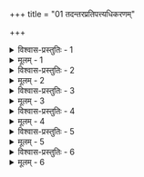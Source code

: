 +++
title = "01 तदन्तरप्रतिपत्त्यधिकरणम्"

+++

<details><summary>विश्वास-प्रस्तुतिः - 1</summary>

1. साद्ध्या मुक्तिर्न चेत्स्यात्प्रसजति विफला साधनाद्ध्यायकॢप्तिः  
साद्ध्या चेन्नश्वरी स्यात् कथमिह पुनरावृत्तिशून्योऽपवर्गः ।  
मैवं, ब्रह्मानुभूतिः परभजनवता प्रागसिद्धैव साद्ध्या  
धीसंकोचप्रणाशस्त्वियमिति च भवत्युत्तरावध्यतीता ॥
</details>

<details><summary>मूलम् - 1</summary>

1. साद्ध्या मुक्तिर्न चेत्स्यात्प्रसजति विफला साधनाद्ध्यायकॢप्तिः  
साद्ध्या चेन्नश्वरी स्यात् कथमिह पुनरावृत्तिशून्योऽपवर्गः ।  
मैवं, ब्रह्मानुभूतिः परभजनवता प्रागसिद्धैव साद्ध्या  
धीसंकोचप्रणाशस्त्वियमिति च भवत्युत्तरावध्यतीता ॥
</details>


<details><summary>विश्वास-प्रस्तुतिः - 2</summary>

2. पादाभ्यामत्र पूर्वं जनयति भविनां ब्रह्मविद्याधिकारं  
पश्चात्तेषामुभाभ्यां वदति बहुविधां तामशेषैस्सहाङ्गैः ।  
ऐश्वर्यादौ विरक्तिं निरवधिविभवे पूरुषे चाभिलाषं  
विद्याभेदावलम्बं तदुपकरणमप्याह पादैः क्रमेण ॥
</details>

<details><summary>मूलम् - 2</summary>

2. पादाभ्यामत्र पूर्वं जनयति भविनां ब्रह्मविद्याधिकारं  
पश्चात्तेषामुभाभ्यां वदति बहुविधां तामशेषैस्सहाङ्गैः ।  
ऐश्वर्यादौ विरक्तिं निरवधिविभवे पूरुषे चाभिलाषं  
विद्याभेदावलम्बं तदुपकरणमप्याह पादैः क्रमेण ॥
</details>


<details><summary>विश्वास-प्रस्तुतिः - 3</summary>

3. संसारोद्विग्नचेतास्तनुभृदधिकरोत्यत्र शारीरकांशे  
वैराग्यार्थस्तु पादः किमिति पुनरसौ सूत्रकारैर्निबद्धः ।  
सत्यं प्राप्यान्तराणां निरयगणतुलारोपणं मुक्त्युपाय-  
प्रारम्भेऽभ्यर्हितं स्यात्त्वरत इह खलु स्पष्टदृष्टस्वबोधः(दोषः) ॥
</details>

<details><summary>मूलम् - 3</summary>

3. संसारोद्विग्नचेतास्तनुभृदधिकरोत्यत्र शारीरकांशे  
वैराग्यार्थस्तु पादः किमिति पुनरसौ सूत्रकारैर्निबद्धः ।  
सत्यं प्राप्यान्तराणां निरयगणतुलारोपणं मुक्त्युपाय-  
प्रारम्भेऽभ्यर्हितं स्यात्त्वरत इह खलु स्पष्टदृष्टस्वबोधः(दोषः) ॥
</details>


<details><summary>विश्वास-प्रस्तुतिः - 4</summary>

4. देहाद्यं भोग्यनीत्या दिवि भुवि च गतौ तत्रतत्रैव लभ्यं  
प्राणाद्यैर्भूतसूक्ष्मैरपि किमिह मुधा पूर्वदेहाद्गृहीतैः ।  
जीवस्याणोर्गतिं च स्वयमुपजनयेदीश्वरः प्राणनीत्या  
मैवं, स्वच्छन्दकृत्ये श्रुतिमितनियतौ गौरवोक्तेरयुक्तेः ॥
</details>

<details><summary>मूलम् - 4</summary>

4. देहाद्यं भोग्यनीत्या दिवि भुवि च गतौ तत्रतत्रैव लभ्यं  
प्राणाद्यैर्भूतसूक्ष्मैरपि किमिह मुधा पूर्वदेहाद्गृहीतैः ।  
जीवस्याणोर्गतिं च स्वयमुपजनयेदीश्वरः प्राणनीत्या  
मैवं, स्वच्छन्दकृत्ये श्रुतिमितनियतौ गौरवोक्तेरयुक्तेः ॥
</details>


<details><summary>विश्वास-प्रस्तुतिः - 5</summary>

5. नानाजातीयराशिं व्यपदिशति जनो भूयसोंऽशस्य नाम्ना  
प्राचुर्यादेवमापः पुरुषवचस इत्युच्यते भूतवर्गः ।  
व्यष्टिं पञ्चीकृतैस्तैस्सृजति हि स विभुस्तारतम्यं पुनश्च  
श्रद्धाशब्दस्त्विहापः कथयति निगमे तत्समाख्यावदुक्तेः ॥
</details>

<details><summary>मूलम् - 5</summary>

5. नानाजातीयराशिं व्यपदिशति जनो भूयसोंऽशस्य नाम्ना  
प्राचुर्यादेवमापः पुरुषवचस इत्युच्यते भूतवर्गः ।  
व्यष्टिं पञ्चीकृतैस्तैस्सृजति हि स विभुस्तारतम्यं पुनश्च  
श्रद्धाशब्दस्त्विहापः कथयति निगमे तत्समाख्यावदुक्तेः ॥
</details>


<details><summary>विश्वास-प्रस्तुतिः - 6</summary>

6. द्यौः पर्जन्योऽथ पृथ्वी तदनु च पुरुषो योषिदित्येवमेतान्  
पञ्चाग्नीन् कल्पयित्वा परिकरसहितांस्तेषु पञ्चाग्निविद्या ।  
श्रद्धाख्यं भूतसूक्ष्मं क्रमपरिणतितस्सोमवर्षान्नरेतो-  
रूपं हव्यं सजीवं तनुधरमरुतो जुह्वतीति ब्रवीति ॥
</details>

<details><summary>मूलम् - 6</summary>

6. द्यौः पर्जन्योऽथ पृथ्वी तदनु च पुरुषो योषिदित्येवमेतान्  
पञ्चाग्नीन् कल्पयित्वा परिकरसहितांस्तेषु पञ्चाग्निविद्या ।  
श्रद्धाख्यं भूतसूक्ष्मं क्रमपरिणतितस्सोमवर्षान्नरेतो-  
रूपं हव्यं सजीवं तनुधरमरुतो जुह्वतीति ब्रवीति ॥
</details>